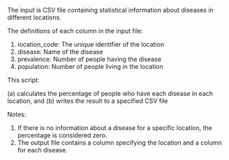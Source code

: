 The input is CSV file containing statistical information about diseases in different locations.

The definitions of each column in the input file:

1. location_code: The unique identifier of the location
2. disease: Name of the disease
3. prevalence: Number of people having the disease
4. population: Number of people living in the location

This script:

(a) calculates the percentage of people who have each disease in each location, and
(b) writes the result to a specified CSV file

Notes:
1. If there is no information about a disease for a specific location, the percentage is considered zero.
2. The output file contains a column specifying the location and a column for each disease.

